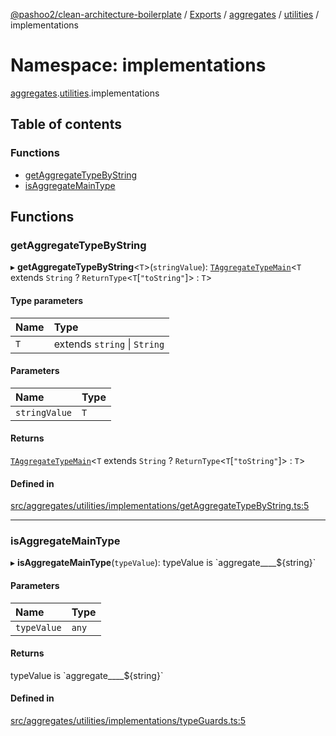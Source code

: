 [@pashoo2/clean-architecture-boilerplate](../README.md) / [Exports](../modules.md) / [aggregates](aggregates.md) / [utilities](aggregates.utilities.md) / implementations

# Namespace: implementations

[aggregates](aggregates.md).[utilities](aggregates.utilities.md).implementations

## Table of contents

### Functions

- [getAggregateTypeByString](aggregates.utilities.implementations.md#getaggregatetypebystring)
- [isAggregateMainType](aggregates.utilities.implementations.md#isaggregatemaintype)

## Functions

### getAggregateTypeByString

▸ **getAggregateTypeByString**<`T`\>(`stringValue`): [`TAggregateTypeMain`](aggregates.interfaces.md#taggregatetypemain)<`T` extends `String` ? `ReturnType`<`T`[``"toString"``]\> : `T`\>

#### Type parameters

| Name | Type |
| :------ | :------ |
| `T` | extends `string` \| `String` |

#### Parameters

| Name | Type |
| :------ | :------ |
| `stringValue` | `T` |

#### Returns

[`TAggregateTypeMain`](aggregates.interfaces.md#taggregatetypemain)<`T` extends `String` ? `ReturnType`<`T`[``"toString"``]\> : `T`\>

#### Defined in

[src/aggregates/utilities/implementations/getAggregateTypeByString.ts:5](https://github.com/pashoo2/clean-architecture-boilerplate/blob/88f8e3d/src/aggregates/utilities/implementations/getAggregateTypeByString.ts#L5)

___

### isAggregateMainType

▸ **isAggregateMainType**(`typeValue`): typeValue is \`aggregate\_\_\_\_${string}\`

#### Parameters

| Name | Type |
| :------ | :------ |
| `typeValue` | `any` |

#### Returns

typeValue is \`aggregate\_\_\_\_${string}\`

#### Defined in

[src/aggregates/utilities/implementations/typeGuards.ts:5](https://github.com/pashoo2/clean-architecture-boilerplate/blob/88f8e3d/src/aggregates/utilities/implementations/typeGuards.ts#L5)
